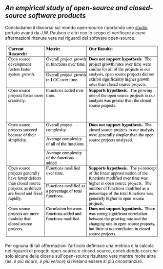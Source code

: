 ## _An empirical study of open-source and closed-source software products_

Concludiamo il discorso sul mondo open-source riportando uno [studio](https://www.researchgate.net/publication/3188403_An_empirical_study_of_open-source_and_closed-source_software_products) portato avanti da J.W. Paulson e altri con lo scopo di verificare alcune affermazioni ritenute vere nei riguardi del software open-source.

![Risultati studio](/assets/04_empirical-study.png)

Per ognuna di tali affermazioni l'articolo definisce una metrica e la calcola nei riguardi di progetti open-source e closed-source, concludendo così che solo alcune delle dicerie sull'open-source risultano vere mentre molte altre (es. _è più sicuro_, _è più veloce_) si rivelano essere al più circostanziali.

